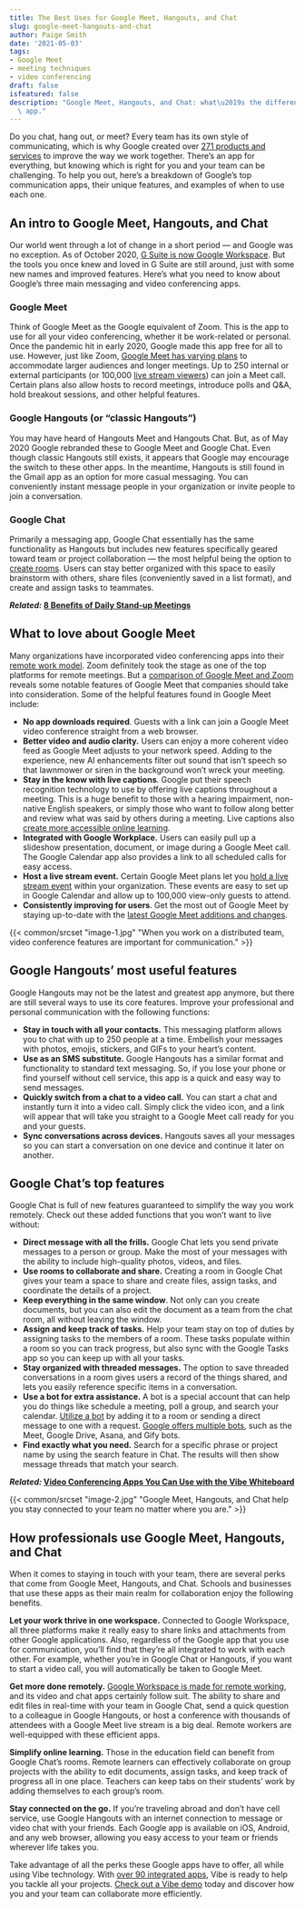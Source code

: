```yaml
---
title: The Best Uses for Google Meet, Hangouts, and Chat
slug: google-meet-hangouts-and-chat
author: Paige Smith
date: '2021-05-03'
tags:
- Google Meet
- meeting techniques
- video conferencing
draft: false
isfeatured: false
description: "Google Meet, Hangouts, and Chat: what\u2019s the difference? We review the best features of each Google conferencing\
  \ app."
---
```


Do you chat, hang out, or meet? Every team has its own style of communicating, which is why Google created over [271 products and services](https://www.matrics360.com/google-products-and-services/) to improve the way we work together. There’s an app for everything, but knowing which is right for you and your team can be challenging. To help you out, here’s a breakdown of Google’s top communication apps, their unique features, and examples of when to use each one.

## An intro to Google Meet, Hangouts, and Chat

Our world went through a lot of change in a short period — and Google was no exception. As of October 2020, [G Suite is now Google Workspace](https://support.google.com/a/answer/10075155?hl=en#:~:text=On%20October%206%2C%202020%2C%20we,Suite%20is%20now%20Google%20Workspace.). But the tools you once knew and loved in G Suite are still around, just with some new names and improved features. Here’s what you need to know about Google’s three main messaging and video conferencing apps. 

### Google Meet

Think of Google Meet as the Google equivalent of Zoom. This is the app to use for all your video conferencing, whether it be work-related or personal. Once the pandemic hit in early 2020, Google made this app free for all to use. However, just like Zoom, [Google Meet has varying plans](https://apps.google.com/intl/en/meet/pricing/) to accommodate larger audiences and longer meetings. Up to 250 internal or external participants (or 100,000 [live stream viewers](https://support.google.com/meet/answer/9308630?co=GENIE.Platform%3DDesktop&hl=en)) can join a Meet call. Certain plans also allow hosts to record meetings, introduce polls and Q&A, hold breakout sessions, and other helpful features.  

### Google Hangouts (or “classic Hangouts”)

You may have heard of Hangouts Meet and Hangouts Chat. But, as of May 2020 Google rebranded these to Google Meet and Google Chat. Even though classic Hangouts still exists, it appears that Google may encourage the switch to these other apps. In the meantime, Hangouts is still found in the Gmail app as an option for more casual messaging. You can conveniently instant message people in your organization or invite people to join a conversation. 

### Google Chat

Primarily a messaging app, Google Chat essentially has the same functionality as Hangouts but includes new features specifically geared toward team or project collaboration — the most helpful being the option to [create rooms](https://support.google.com/chat/answer/7659784?hl=en). Users can stay better organized with this space to easily brainstorm with others, share files (conveniently saved in a list format), and create and assign tasks to teammates.

***Related:* [8 Benefits of Daily Stand-up Meetings](https://vibe.us/blog/8-benefits-of-daily-stand-up-meetings/)**

## What to love about Google Meet

Many organizations have incorporated video conferencing apps into their [remote work model](https://vibe.us/blog/find-the-right-remote-work-model-for-your-team/). Zoom definitely took the stage as one of the top platforms for remote meetings. But a [comparison of Google Meet and Zoom](https://www.businessinsider.com/google-meet-vs-zoom) reveals some notable features of Google Meet that companies should take into consideration. Some of the helpful features found in Google Meet include: 

- **No app downloads required**. Guests with a link can join a Google Meet video conference straight from a web browser.
- **Better video and audio clarity.** Users can enjoy a more coherent video feed as Google Meet adjusts to your network speed. Adding to the experience, new AI enhancements filter out sound that isn’t speech so that lawnmower or siren in the background won’t wreck your meeting.
- **Stay in the know with live captions**. Google put their speech recognition technology to use by offering live captions throughout a meeting. This is a huge benefit to those with a hearing impairment, non-native English speakers, or simply those who want to follow along better and review what was said by others during a meeting. Live captions also [create more accessible online learning](https://vibe.us/blog/how-to-build-the-foundation-of-an-accessible-online-course/).
- **Integrated with Google Workplace.** Users can easily pull up a slideshow presentation, document, or image during a Google Meet call. The Google Calendar app also provides a link to all scheduled calls for easy access.
- **Host a live stream event.** Certain Google Meet plans let you [hold a live stream event](https://support.google.com/meet/answer/9308630?co=GENIE.Platform%3DDesktop&hl=en) within your organization. These events are easy to set up in Google Calendar and allow up to 100,000 view-only guests to attend.
- **Consistently improving for users**. Get the most out of Google Meet by staying up-to-date with the [latest Google Meet additions and changes](https://support.google.com/meet/answer/9545619?hl=en).

{{< common/srcset "image-1.jpg" "When you work on a distributed team, video conference features are important for communication." >}}

## Google Hangouts’ most useful features

Google Hangouts may not be the latest and greatest app anymore, but there are still several ways to use its core features. Improve your professional and personal communication with the following functions: 

- **Stay in touch with all your contacts.** This messaging platform allows you to chat with up to 250 people at a time. Embellish your messages with photos, emojis, stickers, and GIFs to your heart’s content.
- **Use as an SMS substitute.** Google Hangouts has a similar format and functionality to standard text messaging. So, if you lose your phone or find yourself without cell service, this app is a quick and easy way to send messages.
- **Quickly switch from a chat to a video call.** You can start a chat and instantly turn it into a video call. Simply click the video icon, and a link will appear that will take you straight to a Google Meet call ready for you and your guests.
- **Sync conversations across devices.** Hangouts saves all your messages so you can start a conversation on one device and continue it later on another.

## Google Chat’s top features

Google Chat is full of new features guaranteed to simplify the way you work remotely. Check out these added functions that you won’t want to live without:

- **Direct message with all the frills.** Google Chat lets you send private messages to a person or group. Make the most of your messages with the ability to include high-quality photos, videos, and files.
- **Use rooms to collaborate and share.** Creating a room in Google Chat gives your team a space to share and create files, assign tasks, and coordinate the details of a project.
- **Keep everything in the same window**. Not only can you create documents, but you can also edit the document as a team from the chat room, all without leaving the window.
- **Assign and keep track of tasks.** Help your team stay on top of duties by assigning tasks to the members of a room. These tasks populate within a room so you can track progress, but also sync with the Google Tasks app so you can keep up with all your tasks.
- **Stay organized with threaded messages.** The option to save threaded conversations in a room gives users a record of the things shared, and lets you easily reference specific items in a conversation.
- **Use a bot for extra assistance.** A bot is a special account that can help you do things like schedule a meeting, poll a group, and search your calendar. [Utilize a bot](https://support.google.com/chat/answer/7655820?hl=en&ref_topic=7649114) by adding it to a room or sending a direct message to one with a request. [Google offers multiple bots](https://support.google.com/chat/answer/9649420?hl=en&ref_topic=7649114), such as the Meet, Google Drive, Asana, and Gify bots.
- **Find exactly what you need.** Search for a specific phrase or project name by using the search feature in Chat. The results will then show message threads that match your search.

***Related:* [Video Conferencing Apps You Can Use with the Vibe Whiteboard](https://vibe.us/blog/video-conferencing-apps-with-whiteboard/)**

{{< common/srcset "image-2.jpg" "Google Meet, Hangouts, and Chat help you stay connected to your team no matter where you are." >}}

## How professionals use Google Meet, Hangouts, and Chat

When it comes to staying in touch with your team, there are several perks that come from Google Meet, Hangouts, and Chat. Schools and businesses that use these apps as their main realm for collaboration enjoy the following benefits. 

**Let your work thrive in one workspace.** Connected to Google Workspace, all three platforms make it really easy to share links and attachments from other Google applications. Also, regardless of the Google app that you use for communication, you’ll find that they’re all integrated to work with each other. For example, whether you’re in Google Chat or Hangouts, if you want to start a video call, you will automatically be taken to Google Meet. 

**Get more done remotely.** [Google Workspace is made for remote working](https://techhq.com/2021/03/the-new-google-workspace-is-made-for-remote-working/), and its video and chat apps certainly follow suit. The ability to share and edit files in real-time with your team in Google Chat, send a quick question to a colleague in Google Hangouts, or host a conference with thousands of attendees with a Google Meet live stream is a big deal. Remote workers are well-equipped with these efficient apps.    

**Simplify online learning.** Those in the education field can benefit from Google Chat’s rooms. Remote learners can effectively collaborate on group projects with the ability to edit documents, assign tasks, and keep track of progress all in one place. Teachers can keep tabs on their students’ work by adding themselves to each group’s room. 

**Stay connected on the go.** If you’re traveling abroad and don’t have cell service, use Google Hangouts with an internet connection to message or video chat with your friends. Each Google app is available on iOS, Android, and any web browser, allowing you easy access to your team or friends wherever life takes you.  

Take advantage of all the perks these Google apps have to offer, all while using Vibe technology. With [over 90 integrated apps](https://vibe.us/blog/interactive-whiteboarding-for-distance-learning-lessons/), Vibe is ready to help you tackle all your projects. [Check out a Vibe demo](https://vibe.us/demo/) today and discover how you and your team can collaborate more efficiently.
